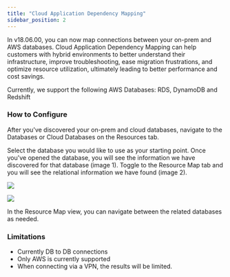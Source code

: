 ```yaml
---
title: "Cloud Application Dependency Mapping"
sidebar_position: 2
---
```


In v18.06.00, you can now map connections between your on-prem and AWS databases. Cloud Application Dependency Mapping can help customers with hybrid environments to better understand their infrastructure, improve troubleshooting, ease migration frustrations, and optimize resource utilization, ultimately leading to better performance and cost savings. 

Currently, we support the following AWS Databases: RDS, DynamoDB and Redshift

### How to Configure

After you've discovered your on-prem and cloud databases, navigate to the Databases or Cloud Databases on the Resources tab.

Select the database you would like to use as your starting point. Once you've opened the database, you will see the information we have discovered for that database (image 1). Toggle to the Resource Map tab and you will see the relational information we have found (image 2).

![](/assets/images/Screenshot-2023-03-20-at-11.49.17-AM-700x489.png)

![](/assets/images/Screenshot-2023-03-20-at-11.48.31-AM-700x495.png)

In the Resource Map view, you can navigate between the related databases as needed.

### Limitations

- Currently DB to DB connections
- Only AWS is currently supported
- When connecting via a VPN, the results will be limited.

